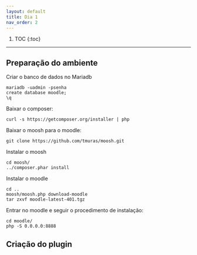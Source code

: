 ```yaml
---
layout: default
title: Dia 1
nav_order: 2
---
```

1. TOC
{:toc}
---

## Preparação do ambiente


Criar o banco de dados no Mariadb

```
mariadb -uadmin -psenha
create database moodle;
\q
```

Baixar o composer:

``` 
curl -s https://getcomposer.org/installer | php
```

Baixar o moosh para o moodle:

```
git clone https://github.com/tmuras/moosh.git
```

Instalar o moosh

```
cd moosh/
../composer.phar install
```

Instalar o moodle

```
cd ..
moosh/moosh.php download-moodle
tar zxvf moodle-latest-401.tgz
```


Entrar no moodle e seguir o procedimento de instalação:

```
cd moodle/
php -S 0.0.0.0:8888
```

## Criação do plugin


